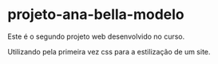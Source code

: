 # projeto-ana-bella-modelo
Este é o segundo projeto web desenvolvido no curso. 

Utilizando pela primeira vez css para a estilização de um site. 
